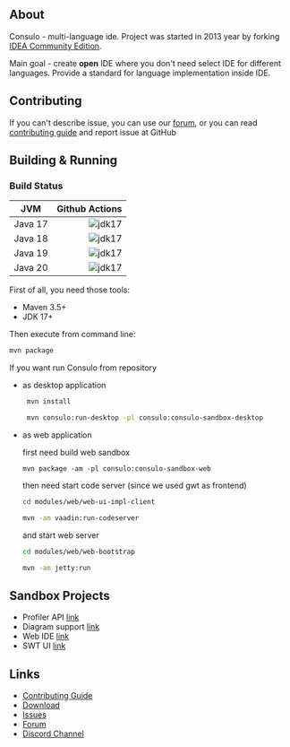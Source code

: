 ## About

Consulo - multi-language ide. Project was started in 2013 year by forking [IDEA Community Edition](https://github.com/JetBrains/intellij-community).

Main goal - create **open** IDE where you don't need select IDE for different languages. Provide a standard for language implementation inside IDE.

## Contributing

If you can't describe issue, you can use our [forum](https://discuss.consulo.io/), or you can read [contributing guide](https://github.com/consulo/consulo/blob/master/CONTRIBUTING.md)  and report issue at GitHub

## Building & Running

### Build Status

| JVM           | Github Actions|
| ------------- |-----------------:|
| Java 17       | ![jdk17](https://github.com/consulo/consulo/workflows/jdk17/badge.svg) |
| Java 18       | ![jdk17](https://github.com/consulo/consulo/workflows/jdk18/badge.svg) |
| Java 19       | ![jdk17](https://github.com/consulo/consulo/workflows/jdk19/badge.svg) |
| Java 20       | ![jdk17](https://github.com/consulo/consulo/workflows/jdk20/badge.svg) |

First of all, you need those tools:

 * Maven 3.5+
 * JDK 17+

Then execute from command line:

```sh
mvn package
```

If you want run Consulo from repository
 * as desktop application

   ```sh
    mvn install

    mvn consulo:run-desktop -pl consulo:consulo-sandbox-desktop
   ```

 * as web application

   first need build web sandbox
   ```
   mvn package -am -pl consulo:consulo-sandbox-web
   ```

   then need start code server (since we used gwt as frontend)

   ```sh
   cd modules/web/web-ui-impl-client

   mvn -am vaadin:run-codeserver
   ```

   and start web server

   ```sh
   cd modules/web/web-bootstrap

   mvn -am jetty:run
   ```

## Sandbox Projects

 * Profiler API [link](https://github.com/consulo/profiler-sandbox)
 * Diagram support [link](https://github.com/consulo/consulo/tree/master/modules/base/graph-api)
 * Web IDE [link](https://github.com/consulo/consulo/tree/master/modules/web)
 * SWT UI [link](https://github.com/consulo/consulo/tree/master/modules/desktop-swt)

## Links

* [Contributing Guide](https://github.com/consulo/consulo/blob/master/CONTRIBUTING.md)
* [Download](https://consulo.app)
* [Issues](https://github.com/consulo/consulo/issues)
* [Forum](https://https://github.com/consulo/consulo/discussions/)
* [Discord Channel](https://discord.gg/Ab3Ka5gTFv)
